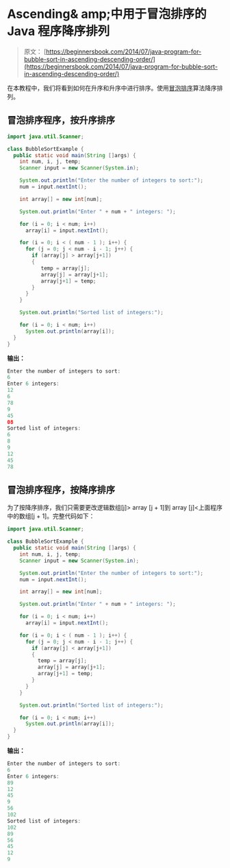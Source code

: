 # Ascending&amp; amp;中用于冒泡排序的 Java 程序降序排列

> 原文： [https://beginnersbook.com/2014/07/java-program-for-bubble-sort-in-ascending-descending-order/](https://beginnersbook.com/2014/07/java-program-for-bubble-sort-in-ascending-descending-order/)

在本教程中，我们将看到如何在升序和升序中进行排序。使用[冒泡排序](https://en.wikipedia.org/wiki/Bubble_sort)算法降序排列。

## 冒泡排序程序，按升序排序

```java
import java.util.Scanner;

class BubbleSortExample {
  public static void main(String []args) {
    int num, i, j, temp;
    Scanner input = new Scanner(System.in);

    System.out.println("Enter the number of integers to sort:");
    num = input.nextInt();

    int array[] = new int[num];

    System.out.println("Enter " + num + " integers: ");

    for (i = 0; i < num; i++) 
      array[i] = input.nextInt();

    for (i = 0; i < ( num - 1 ); i++) {
      for (j = 0; j < num - i - 1; j++) {
        if (array[j] > array[j+1]) 
        {
           temp = array[j];
           array[j] = array[j+1];
           array[j+1] = temp;
        }
      }
    }

    System.out.println("Sorted list of integers:");

    for (i = 0; i < num; i++) 
      System.out.println(array[i]);
  }
}
```

**输出：**

```java
Enter the number of integers to sort:
6
Enter 6 integers: 
12
6
78
9
45
08
Sorted list of integers:
6
8
9
12
45
78

```

## 冒泡排序程序，按降序排序

为了按降序排序，我们只需要更改逻辑数组[j]&gt; array [j + 1]到 array [j]&lt;上面程序中的数组[j + 1]。完整代码如下：

```java
import java.util.Scanner;

class BubbleSortExample {
  public static void main(String []args) {
    int num, i, j, temp;
    Scanner input = new Scanner(System.in);

    System.out.println("Enter the number of integers to sort:");
    num = input.nextInt();

    int array[] = new int[num];

    System.out.println("Enter " + num + " integers: ");

    for (i = 0; i < num; i++) 
      array[i] = input.nextInt();

    for (i = 0; i < ( num - 1 ); i++) {
      for (j = 0; j < num - i - 1; j++) {
        if (array[j] < array[j+1]) 
        {
          temp = array[j];
          array[j] = array[j+1];
          array[j+1] = temp;
        }
      }
    }

    System.out.println("Sorted list of integers:");

    for (i = 0; i < num; i++) 
      System.out.println(array[i]);
  } 
}
```

**输出：**

```java
Enter the number of integers to sort:
6
Enter 6 integers: 
89
12
45
9
56
102
Sorted list of integers:
102
89
56
45
12
9
```